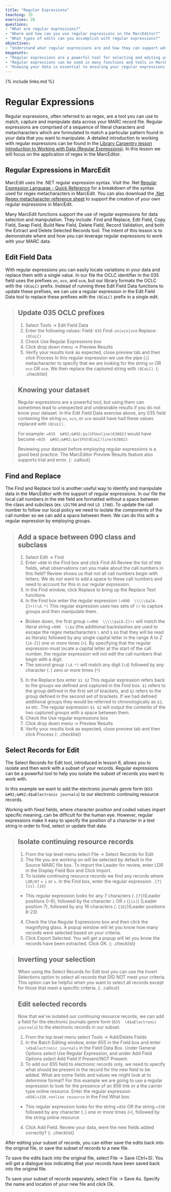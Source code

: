 ```yaml
---
title: "Regular Expressions"
teaching: 15
exercises: 20
questions:
- "What are regular expressions?"
- "Where and how can you use regular expressions in the MarcEditor?"
- "What types of edits can you accomplish with regular expressions?"
objectives:
- "Understand what regular expressions are and how they can support advanced editing in the MarcEditor"
keypoints:
- "Regular expressions are a powerful tool for selecting and editing your data in the MarcEditor"
- "Regular expressions can be used in many functions and tools in MarcEdit and the MarcEditor"
- "Knowing your data is essential to ensuring your regular expressions are working as intended"
---
```

{% include links.md %}


# Regular Expressions
Regular expressions, often referred to as regex, are a tool you can use to match, capture and manipulate data across your MARC record file. Regular expressions are comprised of a sequence of literal characters and metacharacters which are formulated to match a particular pattern found in your data that you want to manipulate. A detailed introduction to working with regular expressions can be found in the [Library Carpentry lesson Introduction to Working with Data (Regular Expressions)](https://librarycarpentry.org/lc-data-intro/index.html). In this lesson we will focus on the application of regex in the MarcEditor.

## Regular Expressions in MarcEdit
MarcEdit uses the .NET regular expression syntax. Visit the .Net [Regular Expression Language - Quick Reference](https://docs.microsoft.com/en-us/dotnet/standard/base-types/regular-expression-language-quick-reference) for a breakdown of the syntax used for regex metacharacters in MarcEdit. You can also download the [.Net Regex metacharacter reference sheet](https://download.microsoft.com/download/D/2/4/D240EBF6-A9BA-4E4F-A63F-AEB6DA0B921C/Regular%20expressions%20quick%20reference.pdf) to support the creation of your own regular expressions in MarcEdit.

Many MarcEdit functions support the use of regular expressions for data selection and manipulation. They include: Find and Replace, Edit Field, Copy Field, Swap Field, Build New Field, Delete Field, Record Validation, and both the Extract and Delete Selected Records tool. The intent of this lesson is to demonstrate where and how you can leverage regular expressions to work with your MARC data.

## Edit Field Data

With regular expressions you can easily locate variations in your data and replace them with a single value. In our file the OCLC identifier in the 035 field uses the prefixes `on`, `ocn`, and `ocm`, but our library formats the OCLC with the `(OCoLC)` prefix. Instead of running three Edit Field Data functions to update these prefixes, we can use a regular expression in the Edit Field Data tool to replace these prefixes with the `(OCoLC)` prefix in a single edit.

>## Update 035 OCLC prefixes
>1. Select Tools → Edit Field Data
>2. Enter the following values:
>Field: `035`    Find: `on|ocn|ocm`    Replace: `(OCoLC)`
>3. Check Use Regular Expressions box
>4. Click drop down menu → Preview Results
>5. Verify your results look as expected, close preview tab and then click Process
>In this regular expression we use the pipe (`|`) metacharacter to specify that we are looking for the string `on` OR `ocn` OR `ocm`. We then replace the captured string with `(OCoLC)`.
{: .checklist}

>## Knowing your dataset
>Regular expressions are a powerful tool, but using them can sometimes lead to unexpected and undesirable results if you do not know your dataset. In the Edit Field Data exercise above, any 035 field containing the string `on`, `ocn`, or `ocm` would have had these values replaced with `(OCoLC)`.
>
>For example:  `=035  &#92;&#92;$a(SFUonline)638023` would have become `=035  &#92;&#92;$a(SFU(OCoLC)line)638023`
>
>Reviewing your dataset before employing regular expressions is a good best practice. The MarcEditor Preview Results feature also supports trial and error.
{: .callout}


## Find and Replace

The Find and Replace tool is another useful way to identify and manipulate data in the MarcEditor with the support of regular expressions. In our file the local call numbers in the `090` field are formatted without a space between the class and subclass (ex. `LD1780` and not `LD 1780`). To update the call number to follow our local policy we need to isolate the components of the call number so we can add a space between them. We can do this with a regular expression by employing groups.

>## Add a space between 090 class and subclass
>1. Select Edit → Find
>2. Enter `=090` in the Find box and click Find All
>Review the list of `090` fields, what observations can you make about the call numbers in this field?
>Review shows us that not all call numbers begin with letters. We do not want to add a space to these call numbers and need to account for this in our regular expression.
>3. In the Find window, click Replace to bring up the Replace Text functions
>4. In the Find box enter the regular expression `(=090  \\\\\$a[A-Z]+)(\d.*)`
>This regular expression uses two sets of `()` to capture groups and then manipulate them.
>- Broken down, the first group `(=090  \\\\\$a[A-Z]+)` will match the literal string `=090  \\$a` (the additional backslashes are used to escape the regex metacharacters `\` and `$` so that they will be read as literals) followed by any single capital letter in the range A to Z (`[A-Z]`) one or more times (`+`). By specifying that the regular expression must locate a capital letter at the start of the call number, the regular expression will not edit the call numbers that begin with a digit.
>- The second group `(\d.*)` will match any digit (`\d`) followed by any character (`.`) zero or more times (`*`)
>5. In the Replace box enter `$1 $2`
>This regular expression refers back to the groups we defined and captured in the Find box. `$1` refers to the group defined in the first set of brackets, and `$2` refers to the group defined in the second set of brackets. If we had defined additional groups they would be referred to chronologically as `$3`, `$4` etc. The regular expression `$1 $2` will output the contents of the two captured groups with a space between them.
>6. Check the Use regular expressions box
>7. Click drop down menu → Preview Results
>8. Verify your results look as expected, close preview tab and then click Process
{: .checklist}

## Select Records for Edit

The Select Records for Edit tool, introduced in lesson 6, allows you to isolate and then work with a subset of your records. Regular expressions can be a powerful tool to help you isolate the subset of records you want to work with.

In this example we want to add the electronic journals genre form (`655  &#92;&#92;4$aElectronic journals`) to our electronic continuing resource records.

Working with fixed fields, where character position and coded values impart specific meaning, can be difficult for the human eye. However, regular expressions make it easy to specify the position of a character in a text string in order to find, select or update that data.

>## Isolate continuing resource records
>1. From the top level menu select File → Select Records for Edit
>2. The file you are working on will be selected by default in the Source MARC file box. To import the Leader for review, enter LDR in the Display Field Box and Click Import.
>3. To isolate continuing resource records we find any records where `LDR/07` = `i` or `s`. In the Find box, enter the regular expression `.{7}[is].{16}`
>- This regular expression looks for any 7 characters (`.{7}`)(Leader positions 0-6), followed by the character `i` OR `s` (`[is]`) (Leader position 7), followed by any 16 characters (`.{16}`)(Leader positions 8-23)
>4. Check the Use Regular Expressions box and then click the magnifying glass. A popup window will let you know how many records were selected based on your criteria.
>5. Click Export Selected. You will get a popup will let you know the records have been extracted. Click OK.
{: .checklist}

>## Inverting your selection
>When using the Select Records for Edit tool you can use the Invert Selections option to select all records that DID NOT meet your criteria. This option can be helpful when you want to select all records except for those that meet a specific criteria.
{: .callout}

>## Edit selected records
>Now that we've isolated our continuing resource records, we can add a field for the electronic journals genre form (`655  \4$aElectronic journals`) to the electronic records in our subset.
>1. From the top level menu select Tools → Add/Delete Fields
>2. In the Batch Editing window, enter 655 in the Field box and enter `\4$aElectronic journals` in the Field Data Box. Under General Options select Use Regular Expression, and under Add Field Options select Add Field If Present/NOT Present.
>3. To add our 655 field to electronic records only, we need to specify what should be present in the record for the new field to be added.
>What are some fields and values we might look at to determine format?
>For this example we are going to use a regular expression to look for the presence of an 856 link or a the carrier type online resource. Enter the regular expression `=856|=338.+online resource` in the Find What box.
>- This regular expression looks for the string `=856` OR the string `=338` followed by any character (`.`) one or more times (`+`), followed by the string online resource
>4. Click Add Field. Review your data, were the new fields added correctly?
{: .checklist}

After editing your subset of records, you can either save the edits back into the original file, or save the subset of records to a new file.

To save the edits back into the original file, select File → Save (Ctrl+S). You will get a dialogue box indicating that your records have been saved back into the original file.

To save your subset of records separately, select File → Save As. Specify the name and location of your new file and click Ok.
